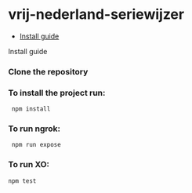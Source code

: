 # vrij-nederland-seriewijzer

- [Install guide](#install)




Install guide

### Clone the repository


### To install the project run:

```
 npm install

```

### To run ngrok:
```
 npm run expose

```


### To run XO:

```
npm test
```
